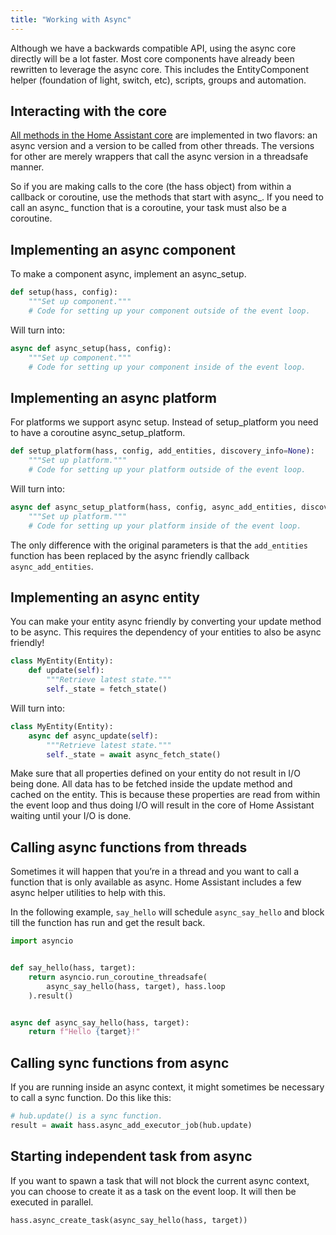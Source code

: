```yaml
---
title: "Working with Async"
---
```


Although we have a backwards compatible API, using the async core directly will be a lot faster. Most core components have already been rewritten to leverage the async core. This includes the EntityComponent helper (foundation of light, switch, etc), scripts, groups and automation.

## Interacting with the core

[All methods in the Home Assistant core][dev-docs] are implemented in two flavors: an async version and a version to be called from other threads. The versions for other are merely wrappers that call the async version in a threadsafe manner.

So if you are making calls to the core (the hass object) from within a callback or coroutine, use the methods that start with async_. If you need to call an async_ function that is a coroutine, your task must also be a coroutine.

## Implementing an async component

To make a component async, implement an async_setup.

```python
def setup(hass, config):
    """Set up component."""
    # Code for setting up your component outside of the event loop.
```

Will turn into:

```python
async def async_setup(hass, config):
    """Set up component."""
    # Code for setting up your component inside of the event loop.
```

## Implementing an async platform

For platforms we support async setup. Instead of setup_platform you need to have a coroutine async_setup_platform.

```python
def setup_platform(hass, config, add_entities, discovery_info=None):
    """Set up platform."""
    # Code for setting up your platform outside of the event loop.
```

Will turn into:

```python
async def async_setup_platform(hass, config, async_add_entities, discovery_info=None):
    """Set up platform."""
    # Code for setting up your platform inside of the event loop.
```

The only difference with the original parameters is that the `add_entities` function has been replaced by the async friendly callback `async_add_entities`.

## Implementing an async entity

You can make your entity async friendly by converting your update method to be async. This requires the dependency of your entities to also be async friendly!

```python
class MyEntity(Entity):
    def update(self):
        """Retrieve latest state."""
        self._state = fetch_state()
```

Will turn into:

```python
class MyEntity(Entity):
    async def async_update(self):
        """Retrieve latest state."""
        self._state = await async_fetch_state()
```

Make sure that all properties defined on your entity do not result in I/O being done. All data has to be fetched inside the update method and cached on the entity. This is because these properties are read from within the event loop and thus doing I/O will result in the core of Home Assistant waiting until your I/O is done.

## Calling async functions from threads

Sometimes it will happen that you’re in a thread and you want to call a function that is only available as async. Home Assistant includes a few async helper utilities to help with this.

In the following example, `say_hello` will schedule `async_say_hello` and block till the function has run and get the result back.

```python
import asyncio


def say_hello(hass, target):
    return asyncio.run_coroutine_threadsafe(
        async_say_hello(hass, target), hass.loop
    ).result()


async def async_say_hello(hass, target):
    return f"Hello {target}!"
```

## Calling sync functions from async

If you are running inside an async context, it might sometimes be necessary to call a sync function. Do this like this:

```python
# hub.update() is a sync function.
result = await hass.async_add_executor_job(hub.update)
```

## Starting independent task from async

If you want to spawn a task that will not block the current async context, you can choose to create it as a task on the event loop. It will then be executed in parallel.

```python
hass.async_create_task(async_say_hello(hass, target))
```


[dev-docs]: https://dev-docs.home-assistant.io/en/master/api/core.html
[dev-docs-async]: https://dev-docs.home-assistant.io/en/dev/api/util.html#module-homeassistant.util.async
